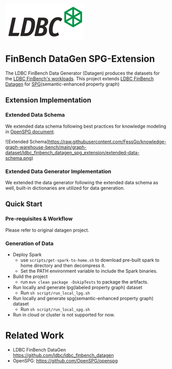 ![logo](ldbc-logo.png)

# FinBench DataGen SPG-Extension

The LDBC FinBench Data Generator (Datagen) produces the datasets for the [LDBC FinBench's workloads](https://ldbcouncil.org/benchmarks/finbench/). This project extends [LDBC FinBench Datagen](https://github.com/ldbc/ldbc_finbench_datagen) for [SPG](https://github.com/OpenSPG/openspg)(semantic-enhanced property graph)

## Extension Implementation

### Extended Data Schema

We extended data schema following best practices for knowledge modeling in [OpenSPG document](https://openspg.yuque.com/ndx6g9/ns5nw2/gdaiwlgb8e7ms68s).

![Extended Schema]https://raw.githubusercontent.com/FessGo/knowledge-graph-warehouse-bench/main/graph-dataset/ldbc_finbench_datagen_spg_extension/extended-data-schema.png)

### Extended Data Generator Implementation

We extended the data generator following the extended data schema as well, built-in dictionaries are utilized for data generation.

## Quick Start

### Pre-requisites & Workflow

Please refer to original datagen project.

### Generation of Data

- Deploy Spark
  - use `scripts/get-spark-to-home.sh` to download pre-built spark to home directory and then decompress it.
  - Set the PATH environment variable to include the Spark binaries.
- Build the project
  - run `mvn clean package -DskipTests` to package the artifacts.
- Run locally and generate lpg(labeled property graph) dataset
  - Run `sh script/run_local_lpg.sh`
- Run locally and generate spg(semantic-enhanced property graph) dataset
  - Run `sh script/run_local_spg.sh`
- Run in cloud or cluster is not supported for now.

# Related Work

- LDBC FinBench DataGen https://github.com/ldbc/ldbc_finbench_datagen
- OpenSPG: https://github.com/OpenSPG/openspg

 